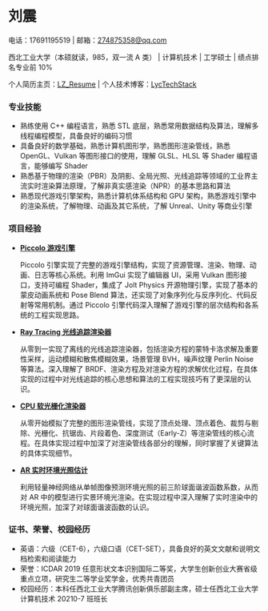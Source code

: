 # 刘震

电话：17691195519 | 邮箱：274875358@qq.com

西北工业大学（本硕就读，985，双一流 A 类） | 计算机技术 | 工学硕士 | 绩点排名专业前 10%

个人简历主页：[LZ_Resume](https://lz328.github.io/LZ_Resume.github.io/) | 个人技术博客：[LycTechStack](https://lz328.github.io/LycTechStack.github.io/)

### 专业技能

- 熟练使用 C++ 编程语言，熟悉 STL 底层，熟悉常用数据结构及算法，理解多线程编程模型，具备良好的编码习惯
- 具备良好的数学基础，熟悉计算机图形学，熟悉图形渲染管线，熟悉 OpenGL、Vulkan 等图形接口的使用，理解 GLSL、HLSL 等 Shader 编程语言，能够编写 Shader
- 熟悉基于物理的渲染（PBR）及阴影、全局光照、光线追踪等领域的工业界主流实时渲染算法原理，了解非真实感渲染（NPR）的基本思路和算法
- 熟悉现代游戏引擎架构，熟悉计算机体系结构和 GPU 架构，熟悉游戏引擎中的渲染系统，了解物理、动画及其它系统，了解 Unreal、Unity 等商业引擎

### 项目经验

- [**Piccolo 游戏引擎**](https://lz328.github.io/LZ_Resume.github.io/#Piccolo-游戏引擎)

  Piccolo 引擎实现了完整的游戏引擎结构，实现了资源管理、渲染、物理、动画、日志等核心系统。利用 ImGui 实现了编辑器 UI，采用 Vulkan 图形接口，支持可编程 Shader，集成了 Jolt Physics 开源物理引擎，实现了基本的蒙皮动画系统和 Pose Blend 算法，还实现了对象序列化与反序列化、代码反射等常用机制。通过 Piccolo 引擎代码深入理解了游戏引擎的层次结构和各系统的工程实现思路。

- [**Ray Tracing 光线追踪渲染器**](https://lz328.github.io/LZ_Resume.github.io/#Ray-Tracing-光线追踪渲染器)

  从零到一实现了离线的光线追踪渲染器，包括渲染方程的蒙特卡洛求解及重要性采样，运动模糊和散焦模糊效果，场景管理 BVH，噪声纹理 Perlin Noise 等算法。深入理解了 BRDF、渲染方程及对渲染方程的求解优化过程，在具体实现的过程中对光线追踪的核心思想和算法的工程实现技巧有了更深层的认识。

- [**CPU 软光栅化渲染器**](https://lz328.github.io/LZ_Resume.github.io/#CPU-软光栅化渲染器)

  从零开始模拟了完整的图形渲染管线，实现了顶点处理、顶点着色、裁剪与剔除、光栅化、抗锯齿、片段着色、深度测试（Early-Z）等渲染管线的核心流程。在具体实现过程中加深了对渲染管线各部分的理解，同时掌握了关键算法的具体实现细节。

- [**AR 实时环境光照估计**](https://lz328.github.io/LZ_Resume.github.io/#AR-实时环境光照估计)

  利用轻量神经网络从单帧图像预测环境光照的前三阶球面谐波函数系数，从而对 AR 中的模型进行实景环境光渲染。在实现过程中深入理解了实时渲染中的环境光照，加深了对球面谐波函数的认识。

### 证书、荣誉、校园经历

- 英语：六级（CET-6），六级口语（CET-SET），具备良好的英文文献和说明文档检索和阅读能力
- 荣誉：ICDAR 2019 任意形状文本识别国际二等奖，大学生创新创业大赛省级重点立项，研究生二等学业奖学金，优秀共青团员
- 校园经历：本科任西北工业大学腾讯创新俱乐部副主席，硕士任西北工业大学计算机技术 20210-7 班班长